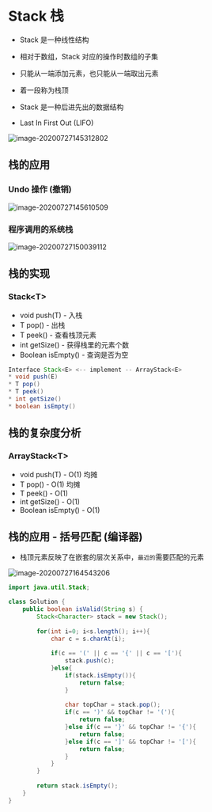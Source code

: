 # Stack 栈



* Stack 是一种线性结构
* 相对于数组，Stack 对应的操作时数组的子集
* 只能从一端添加元素，也只能从一端取出元素

* 着一段称为栈顶
* Stack  是一种后进先出的数据结构
* Last In First Out (LIFO)



![image-20200727145312802](https://tva1.sinaimg.cn/large/007S8ZIlgy1gh643fdyfsj309o0kcq3j.jpg)



## 栈的应用

### Undo 操作 (撤销)

![image-20200727145610509](https://tva1.sinaimg.cn/large/007S8ZIlgy1gh646ezhujj31990jk0vk.jpg)



### 程序调用的系统栈

![image-20200727150039112](https://tva1.sinaimg.cn/large/007S8ZIlgy1gh64b52sqsj31dz0ktdk9.jpg)



## 栈的实现

### Stack\<T>

* void push(T) - 入栈
* T pop() - 出栈
* T peek() - 查看栈顶元素
* int getSize() - 获得栈里的元素个数
* Boolean isEmpty() - 查询是否为空



```java
Interface Stack<E> <-- implement -- ArrayStack<E>
* void push(E)
* T pop()
* T peek()
* int getSize()
* boolean isEmpty()
```



## 栈的复杂度分析

### ArrayStack\<T>

* void push(T) - O(1) 均摊
* T pop() - O(1) 均摊
* T peek() - O(1)
* int getSize() - O(1)
* Boolean isEmpty() - O(1)



## 栈的应用 - 括号匹配 (编译器)

* 栈顶元素反映了在嵌套的层次关系中，`最近的`需要匹配的元素

![image-20200727164543206](https://tva1.sinaimg.cn/large/007S8ZIlgy1gh67cfesv0j315k0gd75n.jpg)



```java
import java.util.Stack;

class Solution {
    public boolean isValid(String s) {
        Stack<Character> stack = new Stack();
        
        for(int i=0; i<s.length(); i++){
            char c = s.charAt(i);
            
            if(c == '(' || c == '{' || c == '['){
                stack.push(c);
            }else{
                if(stack.isEmpty()){
                    return false;
                }
                
                char topChar = stack.pop();
                if(c == ')' && topChar != '('){
                    return false;
                }else if(c == '}' && topChar != '{'){
                    return false;
                }else if(c == ']' && topChar != '['){
                    return false;
                }
            }
        }
        
        return stack.isEmpty();
    }
}
```

